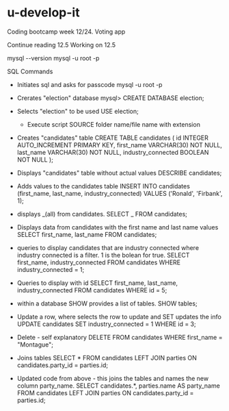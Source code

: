 # u-develop-it

Coding bootcamp week 12/24. Voting app

Continue reading 12.5
Working on 12.5

mysql --version
mysql -u root -p

SQL Commands

- Initiates sql and asks for passcode
  mysql -u root -p

- Crerates "election" database
  mysql> CREATE DATABASE election;

- Selects "election" to be used
  USE election;

  - Execute script
    SOURCE folder name/file name with extension

- Creates "candidates" table
  CREATE TABLE candidates (
  id INTEGER AUTO_INCREMENT PRIMARY KEY,
  first_name VARCHAR(30) NOT NULL,
  last_name VARCHAR(30) NOT NULL,
  industry_connected BOOLEAN NOT NULL
  );

- Displays "candidates" table without actual values
  DESCRIBE candidates;

- Adds values to the candidates table
  INSERT INTO candidates (first_name, last_name, industry_connected)
  VALUES ('Ronald', 'Firbank', 1);

- displays _(all) from candidates.
  SELECT _ FROM candidates;

- Displays data from candidates with the first name and last name values
  SELECT first_name, last_name FROM candidates;

- queries to display candidates that are industry connected where industry connected is a filter. 1 is the bolean for true.
  SELECT first_name, industry_connected
  FROM candidates
  WHERE industry_connected = 1;

- Queries to display with id
  SELECT first_name, last_name, industry_connected
  FROM candidates
  WHERE id = 5;

- within a database SHOW provides a list of tables.
  SHOW tables;

* Update a row, where selects the row to update and SET updates the info
  UPDATE candidates
  SET industry_connected = 1
  WHERE id = 3;

* Delete - self explanatory
  DELETE FROM candidates
  WHERE first_name = "Montague";

* Joins tables
  SELECT \* FROM candidates
  LEFT JOIN parties ON candidates.party_id = parties.id;

* Updated code from above - this joins the tables and names the new column party_name.
  SELECT candidates.\*, parties.name AS party_name
  FROM candidates
  LEFT JOIN parties ON candidates.party_id = parties.id;
